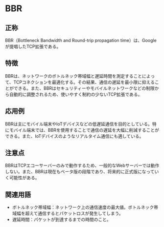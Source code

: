 

# BBR
## 正称
BBR（Bottleneck Bandwidth and Round-trip propagation time）は、Googleが提唱したTCP拡張である。
## 特徴
BBRは、ネットワークのボトルネック帯域幅と遅延時間を測定することによって、TCPコネクションを最適化する。その結果、通信の遅延を最小限に抑えることができる。また、BBRはセキュリティーやモバイルネットワークなどの制限から自動的に調整されるため、使いやすく制約の少ないTCP拡張である。
## 応用例
BBRは主にモバイル端末やIoTデバイスなどの低遅延通信を目的としている。特にモバイル端末では、BBRを使用することで通信の遅延を大幅に削減することができる。また、IoTデバイスのようなリアルタイム通信にも適している。
## 注意点
BBRはTCPエコーサーバーのみで動作するため、一般的なWebサーバーでは動作しない。また、BBRは現在もベータ版の段階であり、将来的に正式版になっていく可能性がある。
## 関連用語
* ボトルネック帯域幅：ネットワーク上の通信速度の最大値。ボトルネック帯域幅を超えて通信するとパケットロスが発生してしまう。
* 遅延時間：パケットが到達するまでの時間のこと。